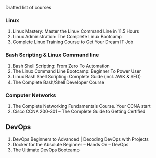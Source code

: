 Drafted list of courses
### Linux
1. Linux Mastery: Master the Linux Command Line in 11.5 Hours
2. Linux Administration: The Complete Linux Bootcamp
3. Complete Linux Training Course to Get Your Dream IT Job

### Bash Scripting & Linux Command line
1. Bash Shell Scripting: From Zero To Automation
2. The Linux Command Line Bootcamp: Beginner To Power User
3. Linux Bash Shell Scripting: Complete Guide (incl. AWK & SED)
4. The Complete Bash/Shell Developer Course

### Computer Networks
1. The Complete Networking Fundamentals Course. Your CCNA start
2. Cisco CCNA 200-301 – The Complete Guide to Getting Certified

## DevOps
1. DevOps Beginners to Advanced | Decoding DevOps with Projects
2. Docker for the Absolute Beginner – Hands On – DevOps
3. The Ultimate DevOps Bootcamp


